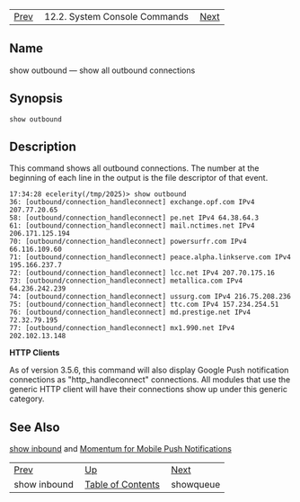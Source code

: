 |     |     |     |
| --- | --- | --- |
| [Prev](console_commands.show_inbound)  | 12.2. System Console Commands |  [Next](console_commands.showqueue.php) |

<a name="console_commands.show_outbound"></a>
## Name

show outbound — show all outbound connections

## Synopsis

`show outbound`

<a name="idp16288400"></a>
## Description

This command shows all outbound connections. The number at the beginning of each line in the output is the file descriptor of that event.

```
17:34:28 ecelerity(/tmp/2025)> show outbound
36: [outbound/connection_handleconnect] exchange.opf.com IPv4 207.77.20.65
58: [outbound/connection_handleconnect] pe.net IPv4 64.38.64.3
61: [outbound/connection_handleconnect] mail.nctimes.net IPv4 206.171.125.194
70: [outbound/connection_handleconnect] powersurfr.com IPv4 66.116.109.60
71: [outbound/connection_handleconnect] peace.alpha.linkserve.com IPv4 195.166.237.7
72: [outbound/connection_handleconnect] lcc.net IPv4 207.70.175.16
73: [outbound/connection_handleconnect] metallica.com IPv4 64.236.242.239
74: [outbound/connection_handleconnect] ussurg.com IPv4 216.75.208.236
75: [outbound/connection_handleconnect] ttc.com IPv4 157.234.254.51
76: [outbound/connection_handleconnect] md.prestige.net IPv4 72.32.79.195
77: [outbound/connection_handleconnect] mx1.990.net IPv4 202.102.13.148
```

**HTTP Clients**

As of version 3.5.6, this command will also display Google Push notification connections as "http_handleconnect" connections. All modules that use the generic HTTP client will have their connections show up under this generic category.

<a name="idp16294048"></a>
## See Also

[show inbound](console_commands.show_inbound "show inbound") and [Momentum for Mobile Push Notifications](https://support.messagesystems.com/docs/web-push/)

|     |     |     |
| --- | --- | --- |
| [Prev](console_commands.show_inbound)  | [Up](console.commands.non-module.php) |  [Next](console_commands.showqueue.php) |
| show inbound  | [Table of Contents](index) |  showqueue |
